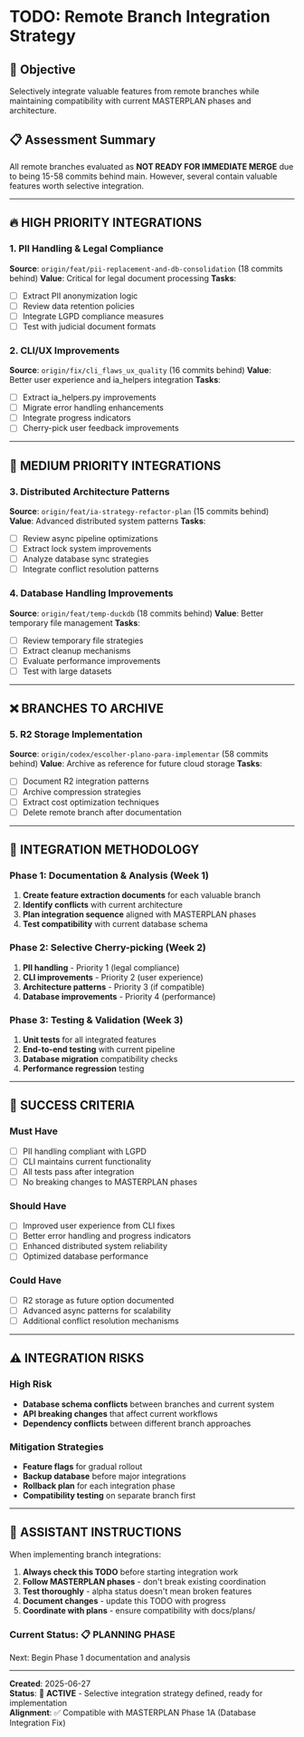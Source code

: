 # TODO: Remote Branch Integration Strategy

## 🎯 **Objective**
Selectively integrate valuable features from remote branches while maintaining compatibility with current MASTERPLAN phases and architecture.

## 📋 **Assessment Summary**
All remote branches evaluated as **NOT READY FOR IMMEDIATE MERGE** due to being 15-58 commits behind main. However, several contain valuable features worth selective integration.

---

## 🔥 **HIGH PRIORITY INTEGRATIONS**

### 1. PII Handling & Legal Compliance
**Source**: `origin/feat/pii-replacement-and-db-consolidation` (18 commits behind)
**Value**: Critical for legal document processing
**Tasks**:
- [ ] Extract PII anonymization logic
- [ ] Review data retention policies  
- [ ] Integrate LGPD compliance measures
- [ ] Test with judicial document formats

### 2. CLI/UX Improvements
**Source**: `origin/fix/cli_flaws_ux_quality` (16 commits behind)
**Value**: Better user experience and ia_helpers integration
**Tasks**:
- [ ] Extract ia_helpers.py improvements
- [ ] Migrate error handling enhancements
- [ ] Integrate progress indicators
- [ ] Cherry-pick user feedback improvements

---

## 🔧 **MEDIUM PRIORITY INTEGRATIONS**

### 3. Distributed Architecture Patterns
**Source**: `origin/feat/ia-strategy-refactor-plan` (15 commits behind)  
**Value**: Advanced distributed system patterns
**Tasks**:
- [ ] Review async pipeline optimizations
- [ ] Extract lock system improvements
- [ ] Analyze database sync strategies
- [ ] Integrate conflict resolution patterns

### 4. Database Handling Improvements
**Source**: `origin/feat/temp-duckdb` (18 commits behind)
**Value**: Better temporary file management
**Tasks**:
- [ ] Review temporary file strategies
- [ ] Extract cleanup mechanisms
- [ ] Evaluate performance improvements
- [ ] Test with large datasets

---

## ❌ **BRANCHES TO ARCHIVE**

### 5. R2 Storage Implementation
**Source**: `origin/codex/escolher-plano-para-implementar` (58 commits behind)
**Value**: Archive as reference for future cloud storage
**Tasks**:
- [ ] Document R2 integration patterns
- [ ] Archive compression strategies
- [ ] Extract cost optimization techniques
- [ ] Delete remote branch after documentation

---

## 🔄 **INTEGRATION METHODOLOGY**

### Phase 1: Documentation & Analysis (Week 1)
1. **Create feature extraction documents** for each valuable branch
2. **Identify conflicts** with current architecture
3. **Plan integration sequence** aligned with MASTERPLAN phases
4. **Test compatibility** with current database schema

### Phase 2: Selective Cherry-picking (Week 2)
1. **PII handling** - Priority 1 (legal compliance)
2. **CLI improvements** - Priority 2 (user experience)
3. **Architecture patterns** - Priority 3 (if compatible)
4. **Database improvements** - Priority 4 (performance)

### Phase 3: Testing & Validation (Week 3)  
1. **Unit tests** for all integrated features
2. **End-to-end testing** with current pipeline
3. **Database migration** compatibility checks
4. **Performance regression** testing

---

## 🎯 **SUCCESS CRITERIA**

### Must Have
- [ ] PII handling compliant with LGPD
- [ ] CLI maintains current functionality
- [ ] All tests pass after integration
- [ ] No breaking changes to MASTERPLAN phases

### Should Have  
- [ ] Improved user experience from CLI fixes
- [ ] Better error handling and progress indicators
- [ ] Enhanced distributed system reliability
- [ ] Optimized database performance

### Could Have
- [ ] R2 storage as future option documented
- [ ] Advanced async patterns for scalability
- [ ] Additional conflict resolution mechanisms

---

## ⚠️ **INTEGRATION RISKS**

### High Risk
- **Database schema conflicts** between branches and current system
- **API breaking changes** that affect current workflows
- **Dependency conflicts** between different branch approaches

### Mitigation Strategies
- **Feature flags** for gradual rollout
- **Backup database** before major integrations  
- **Rollback plan** for each integration phase
- **Compatibility testing** on separate branch first

---

## 🤖 **ASSISTANT INSTRUCTIONS**

When implementing branch integrations:

1. **Always check this TODO** before starting integration work
2. **Follow MASTERPLAN phases** - don't break existing coordination
3. **Test thoroughly** - alpha status doesn't mean broken features
4. **Document changes** - update this TODO with progress
5. **Coordinate with plans** - ensure compatibility with docs/plans/

### Current Status: 📋 **PLANNING PHASE**
Next: Begin Phase 1 documentation and analysis

---

**Created**: 2025-06-27  
**Status**: 🔄 **ACTIVE** - Selective integration strategy defined, ready for implementation  
**Alignment**: ✅ Compatible with MASTERPLAN Phase 1A (Database Integration Fix)